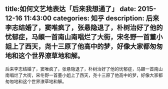 title:如何文艺地表达「后来我想通了」
date: 2015-12-16   11:43:00 
categories: 知乎 
 description: 后来李志结婚了，窦唯疯了，张悬隐退了，朴树治好了他的忧郁症，马頔一首南山南唱烂了大街，宋冬野一首董小姐上了西天，尧十三原了他高中的梦，好像大家都匆匆地和这个世界潦草地和解。
  --- 
 后来李志结婚了，窦唯疯了，张悬隐退了，朴树治好了他的忧郁症，马頔一首南山南唱烂了大街，宋冬野一首董小姐上了西天，尧十三原了他高中的梦，好像大家都匆匆地和这个世界潦草地和解。